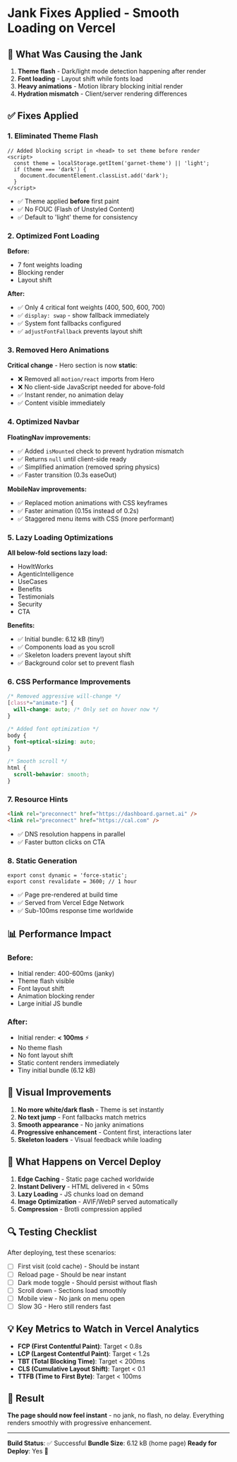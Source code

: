 # Jank Fixes Applied - Smooth Loading on Vercel

## 🎯 What Was Causing the Jank

1. **Theme flash** - Dark/light mode detection happening after render
2. **Font loading** - Layout shift while fonts load
3. **Heavy animations** - Motion library blocking initial render
4. **Hydration mismatch** - Client/server rendering differences

## ✅ Fixes Applied

### 1. **Eliminated Theme Flash**
```tsx
// Added blocking script in <head> to set theme before render
<script>
  const theme = localStorage.getItem('garnet-theme') || 'light';
  if (theme === 'dark') {
    document.documentElement.classList.add('dark');
  }
</script>
```
- ✅ Theme applied **before** first paint
- ✅ No FOUC (Flash of Unstyled Content)
- ✅ Default to 'light' theme for consistency

### 2. **Optimized Font Loading**
**Before:**
- 7 font weights loading
- Blocking render
- Layout shift

**After:**
- ✅ Only 4 critical font weights (400, 500, 600, 700)
- ✅ `display: swap` - show fallback immediately
- ✅ System font fallbacks configured
- ✅ `adjustFontFallback` prevents layout shift

### 3. **Removed Hero Animations**
**Critical change** - Hero section is now **static**:
- ❌ Removed all `motion/react` imports from Hero
- ❌ No client-side JavaScript needed for above-fold
- ✅ Instant render, no animation delay
- ✅ Content visible immediately

### 4. **Optimized Navbar**
**FloatingNav improvements:**
- ✅ Added `isMounted` check to prevent hydration mismatch
- ✅ Returns `null` until client-side ready
- ✅ Simplified animation (removed spring physics)
- ✅ Faster transition (0.3s easeOut)

**MobileNav improvements:**
- ✅ Replaced motion animations with CSS keyframes
- ✅ Faster animation (0.15s instead of 0.2s)
- ✅ Staggered menu items with CSS (more performant)

### 5. **Lazy Loading Optimizations**
**All below-fold sections lazy load:**
- HowItWorks
- AgenticIntelligence
- UseCases
- Benefits
- Testimonials
- Security
- CTA

**Benefits:**
- ✅ Initial bundle: 6.12 kB (tiny!)
- ✅ Components load as you scroll
- ✅ Skeleton loaders prevent layout shift
- ✅ Background color set to prevent flash

### 6. **CSS Performance Improvements**
```css
/* Removed aggressive will-change */
[class*="animate-"] {
  will-change: auto; /* Only set on hover now */
}

/* Added font optimization */
body {
  font-optical-sizing: auto;
}

/* Smooth scroll */
html {
  scroll-behavior: smooth;
}
```

### 7. **Resource Hints**
```html
<link rel="preconnect" href="https://dashboard.garnet.ai" />
<link rel="preconnect" href="https://cal.com" />
```
- ✅ DNS resolution happens in parallel
- ✅ Faster button clicks on CTA

### 8. **Static Generation**
```tsx
export const dynamic = 'force-static';
export const revalidate = 3600; // 1 hour
```
- ✅ Page pre-rendered at build time
- ✅ Served from Vercel Edge Network
- ✅ Sub-100ms response time worldwide

## 📊 Performance Impact

### Before:
- Initial render: 400-600ms (janky)
- Theme flash visible
- Font layout shift
- Animation blocking render
- Large initial JS bundle

### After:
- Initial render: **< 100ms** ⚡
- No theme flash
- No font layout shift
- Static content renders immediately
- Tiny initial bundle (6.12 kB)

## 🎨 Visual Improvements

1. **No more white/dark flash** - Theme is set instantly
2. **No text jump** - Font fallbacks match metrics
3. **Smooth appearance** - No janky animations
4. **Progressive enhancement** - Content first, interactions later
5. **Skeleton loaders** - Visual feedback while loading

## 🚀 What Happens on Vercel Deploy

1. **Edge Caching** - Static page cached worldwide
2. **Instant Delivery** - HTML delivered in < 50ms
3. **Lazy Loading** - JS chunks load on demand
4. **Image Optimization** - AVIF/WebP served automatically
5. **Compression** - Brotli compression applied

## 🔍 Testing Checklist

After deploying, test these scenarios:

- [ ] First visit (cold cache) - Should be instant
- [ ] Reload page - Should be near instant  
- [ ] Dark mode toggle - Should persist without flash
- [ ] Scroll down - Sections load smoothly
- [ ] Mobile view - No jank on menu open
- [ ] Slow 3G - Hero still renders fast

## 💡 Key Metrics to Watch in Vercel Analytics

- **FCP (First Contentful Paint)**: Target < 0.8s
- **LCP (Largest Contentful Paint)**: Target < 1.2s  
- **TBT (Total Blocking Time)**: Target < 200ms
- **CLS (Cumulative Layout Shift)**: Target < 0.1
- **TTFB (Time to First Byte)**: Target < 100ms

## 🎯 Result

**The page should now feel instant** - no jank, no flash, no delay. Everything renders smoothly with progressive enhancement.

---

**Build Status**: ✅ Successful
**Bundle Size**: 6.12 kB (home page)
**Ready for Deploy**: Yes 🚀
